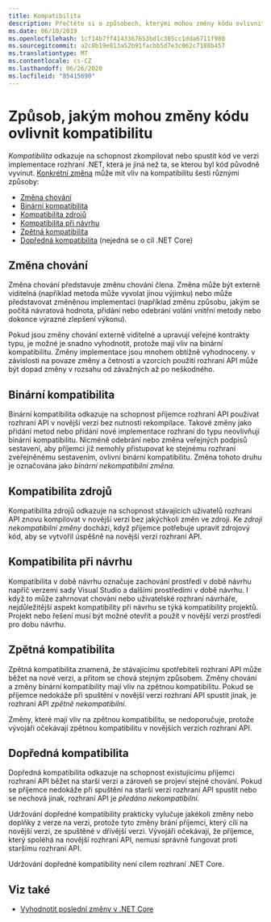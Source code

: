 ```yaml
---
title: Kompatibilita
description: Přečtěte si o způsobech, kterými mohou změny kódu ovlivnit kompatibilitu v rozhraní .NET.
ms.date: 06/10/2019
ms.openlocfilehash: 1cf14b7ff4143367653bd1c305cc1dda6711f980
ms.sourcegitcommit: a2c8b19e813a52b91facbb5d7e3c062c7188b457
ms.translationtype: MT
ms.contentlocale: cs-CZ
ms.lasthandoff: 06/26/2020
ms.locfileid: "85415690"
---
```

# <a name="how-code-changes-can-affect-compatibility"></a>Způsob, jakým mohou změny kódu ovlivnit kompatibilitu

*Kompatibilita* odkazuje na schopnost zkompilovat nebo spustit kód ve verzi implementace rozhraní .NET, která je jiná než ta, se kterou byl kód původně vyvinut. [Konkrétní změna](index.md) může mít vliv na kompatibilitu šesti různými způsoby:

- [Změna chování](#behavioral-change)
- [Binární kompatibilita](#binary-compatibility)
- [Kompatibilita zdrojů](#source-compatibility)
- [Kompatibilita při návrhu](#design-time-compatibility)
- [Zpětná kompatibilita](#backwards-compatibility)
- [Dopředná kompatibilita](#forward-compatibility) (nejedná se o cíl .NET Core)

## <a name="behavioral-change"></a>Změna chování

Změna chování představuje změnu chování člena. Změna může být externě viditelná (například metoda může vyvolat jinou výjimku) nebo může představovat změněnou implementaci (například změnu způsobu, jakým se počítá návratová hodnota, přidání nebo odebrání volání vnitřní metody nebo dokonce výrazné zlepšení výkonu).

Pokud jsou změny chování externě viditelné a upravují veřejné kontrakty typu, je možné je snadno vyhodnotit, protože mají vliv na binární kompatibilitu. Změny implementace jsou mnohem obtížně vyhodnoceny. v závislosti na povaze změny a četnosti a vzorcích použití rozhraní API může být dopad změny v rozsahu od závažných až po neškodného.

## <a name="binary-compatibility"></a>Binární kompatibilita

Binární kompatibilita odkazuje na schopnost příjemce rozhraní API používat rozhraní API v novější verzi bez nutnosti rekompilace. Takové změny jako přidání metod nebo přidání nové implementace rozhraní do typu neovlivňují binární kompatibilitu. Nicméně odebrání nebo změna veřejných podpisů sestavení, aby příjemci již nemohly přistupovat ke stejnému rozhraní zveřejněnému sestavením, ovlivní binární kompatibilitu. Změna tohoto druhu je označována jako *binární nekompatibilní změna*.

## <a name="source-compatibility"></a>Kompatibilita zdrojů

Kompatibilita zdrojů odkazuje na schopnost stávajících uživatelů rozhraní API znovu kompilovat v novější verzi bez jakýchkoli změn ve zdroji. Ke *zdroji nekompatibilní změny* dochází, když příjemce potřebuje upravit zdrojový kód, aby se vytvořil úspěšně na novější verzi rozhraní API.

## <a name="design-time-compatibility"></a>Kompatibilita při návrhu

Kompatibilita v době návrhu označuje zachování prostředí v době návrhu napříč verzemi sady Visual Studio a dalšími prostředími v době návrhu. I když to může zahrnovat chování nebo uživatelské rozhraní návrháře, nejdůležitější aspekt kompatibility při návrhu se týká kompatibility projektů. Projekt nebo řešení musí být možné otevřít a použít v novější verzi prostředí pro dobu návrhu.

## <a name="backwards-compatibility"></a>Zpětná kompatibilita

Zpětná kompatibilita znamená, že stávajícímu spotřebiteli rozhraní API může běžet na nové verzi, a přitom se chová stejným způsobem. Změny chování a změny binární kompatibility mají vliv na zpětnou kompatibilitu. Pokud se příjemce nedokáže při spuštění v novější verzi rozhraní API spustit jinak, je rozhraní API *zpětně nekompatibilní*.

Změny, které mají vliv na zpětnou kompatibilitu, se nedoporučuje, protože vývojáři očekávají zpětnou kompatibilitu v novějších verzích rozhraní API.

## <a name="forward-compatibility"></a>Dopředná kompatibilita

Dopředná kompatibilita odkazuje na schopnost existujícímu příjemci rozhraní API běžet na starší verzi a zároveň se projeví stejné chování. Pokud se příjemce nedokáže při spuštění na starší verzi rozhraní API spustit nebo se nechová jinak, rozhraní API je *předáno nekompatibilní*.

Udržování dopředné kompatibility prakticky vylučuje jakékoli změny nebo doplňky z verze na verzi, protože tyto změny brání příjemci, který cílí na novější verzi, ze spuštěné v dřívější verzi. Vývojáři očekávají, že příjemce, který spoléhá na novější rozhraní API, nemusí správně fungovat proti staršímu rozhraní API.

Udržování dopředné kompatibility není cílem rozhraní .NET Core.

## <a name="see-also"></a>Viz také

- [Vyhodnotit poslední změny v .NET Core](index.md)
